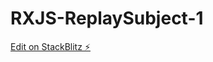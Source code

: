 # RXJS-ReplaySubject-1

[Edit on StackBlitz ⚡️](https://stackblitz.com/edit/rxjs-replaysubject-simple-example-wb82bp)